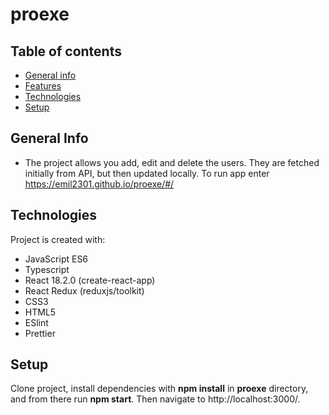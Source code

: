 # proexe
## Table of contents
* [General info](#general-info)
* [Features](#features)
* [Technologies](#technologies)
* [Setup](#setup)

## General Info
* The project allows you add, edit and delete the users. They are fetched initially from API, but then updated locally. To run app enter https://emil2301.github.io/proexe/#/
	
## Technologies
Project is created with:
* JavaScript ES6
* Typescript
* React 18.2.0 (create-react-app)
* React Redux (reduxjs/toolkit)
* CSS3
* HTML5
* ESlint
* Prettier
	
## Setup
Clone project, install dependencies with **npm install** in **proexe** directory, and from there run **npm start**. Then navigate to http://localhost:3000/.
